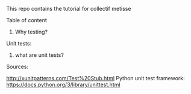 


This repo contains the tutorial for collectif metisse

Table of content

1. Why testing?


Unit tests:
1. what are unit tests?


Sources:

http://xunitpatterns.com/Test%20Stub.html
Python unit test framework: https://docs.python.org/3/library/unittest.html
